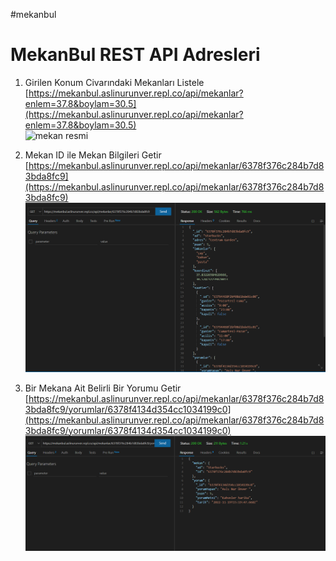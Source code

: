 #mekanbul
# MekanBul REST API Adresleri #

1. Girilen Konum Civarındaki Mekanları Listele <br>
[https://mekanbul.aslinurunver.repl.co/api/mekanlar?enlem=37.8&boylam=30.5](https://mekanbul.aslinurunver.repl.co/api/mekanlar?enlem=37.8&boylam=30.5) <br>
![mekan resmi](hhttps://github.com/aslinurunver/mekanbul/blob/odev5/resimler/mekan.jpeg.png) <br>

2. Mekan ID ile Mekan Bilgileri Getir <br>
[https://mekanbul.aslinurunver.repl.co/api/mekanlar/6378f376c284b7d83bda8fc9](https://mekanbul.aslinurunver.repl.co/api/mekanlar/6378f376c284b7d83bda8fc9) <br>
![mekanlar resmi](https://github.com/aslinurunver/mekanbul/blob/odev5/resimler/mekanlar.png) <br>

3. Bir Mekana Ait Belirli Bir Yorumu Getir <br>
[https://mekanbul.aslinurunver.repl.co/api/mekanlar/6378f376c284b7d83bda8fc9/yorumlar/6378f4134d354cc1034199c0](https://mekanbul.aslinurunver.repl.co/api/mekanlar/6378f376c284b7d83bda8fc9/yorumlar/6378f4134d354cc1034199c0) <br>
![mekanlar resmi](https://github.com/aslinurunver/mekanbul/blob/odev5/resimler/yorum.png) <br>
